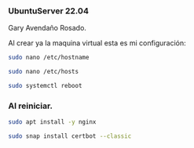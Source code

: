 ### UbuntuServer 22.04
Gary Avendaño Rosado.

Al crear ya la maquina virtual esta es mi configuración:

```bash
sudo nano /etc/hostname
```
```bash
sudo nano /etc/hosts
```
```bash
sudo systemctl reboot
```

### Al reiniciar.

```bash
sudo apt install -y nginx
```
```bash
sudo snap install certbot --classic
```
